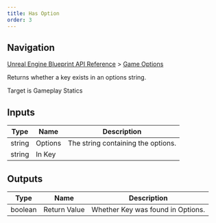 ```yaml
---
title: Has Option
order: 3
---
```

## Navigation

[Unreal Engine Blueprint API Reference](https://dev.epicgames.com/documentation/en-us/unreal-engine/BlueprintAPI) > [Game Options](https://dev.epicgames.com/documentation/en-us/unreal-engine/BlueprintAPI/GameOptions)

Returns whether a key exists in an options string.

Target is Gameplay Statics

## Inputs

| Type | Name | Description |
| --- | --- | --- |
| string | Options | The string containing the options. |
| string | In Key |  |

## Outputs

| Type | Name | Description |
| --- | --- | --- |
| boolean | Return Value | Whether Key was found in Options. |
